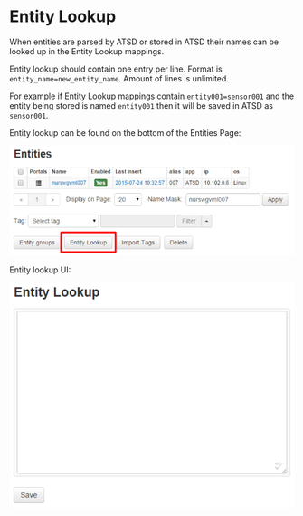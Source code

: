 Entity Lookup
=============

When entities are parsed by ATSD or stored in ATSD their names can be
looked up in the Entity Lookup mappings.

Entity lookup should contain one entry per line. Format is
`entity_name=new_entity_name`. Amount of lines is unlimited.

For example if Entity Lookup mappings contain `entity001=sensor001` and
the entity being stored is named `entity001` then it will be saved in
ATSD as `sensor001`.

Entity lookup can be found on the bottom of the Entities Page:

![](images/entity_lookup_button.png "entity_lookup_button")

Entity lookup UI:

![](images/entity_lookup_ui.png "entity_lookup_ui")